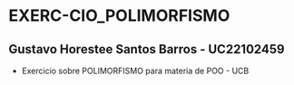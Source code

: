 # EXERC-CIO_POLIMORFISMO

## Gustavo Horestee Santos Barros - UC22102459

- Exercicio sobre POLIMORFISMO para materia de POO - UCB
